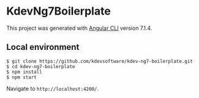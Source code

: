 # KdevNg7Boilerplate

This project was generated with [Angular CLI](https://github.com/angular/angular-cli) version 7.1.4.

## Local environment

```
$ git clone https://github.com/kdevsoftware/kdev-ng7-boilerplate.git
$ cd kdev-ng7-boilerplate
$ npm install
$ npm start
```

Navigate to `http://localhost:4200/`.